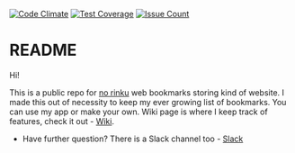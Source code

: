 [![Code Climate](https://codeclimate.com/github/elkhan/no_rinku/badges/gpa.svg)](https://codeclimate.com/github/elkhan/no_rinku) [![Test Coverage](https://codeclimate.com/github/elkhan/no_rinku/badges/coverage.svg)](https://codeclimate.com/github/elkhan/no_rinku/coverage) [![Issue Count](https://codeclimate.com/github/elkhan/no_rinku/badges/issue_count.svg)](https://codeclimate.com/github/elkhan/no_rinku)

# README

Hi!

This is a public repo for [no rinku](https://norinku.com/ "Norinku") web bookmarks storing kind of website.
I made this out of necessity to keep my ever growing list of bookmarks.
You can use my app or make your own.
Wiki page is where I keep track of features, check it out -  [Wiki](https://github.com/elkhan/norinku/wiki).


* Have further question? There is a Slack channel too - [Slack](https://norinku.slack.com)
